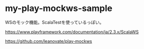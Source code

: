 # my-play-mockws-sample

WSのモック機能。ScalaTestを使っているっぽい。

https://www.playframework.com/documentation/ja/2.3.x/ScalaWS

https://github.com/leanovate/play-mockws
